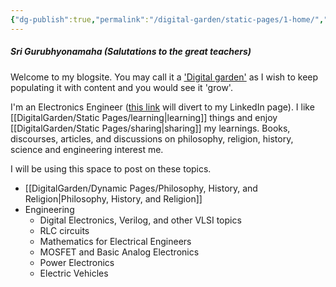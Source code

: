 ```yaml
---
{"dg-publish":true,"permalink":"/digital-garden/static-pages/1-home/","tags":"gardenEntry","dgHomeLink":true,"dgPassFrontmatter":false}
---
```


##### Sri Gurubhyonamaha (Salutations to the great teachers)
Welcome to my blogsite. You may call it a ['Digital garden'](https://maggieappleton.com/garden-history) as I wish to keep populating it with content and you would see it 'grow'. 

I'm an Electronics Engineer ([this link](https://www.linkedin.com/in/shiva-teja-irivinti-352721156/) will divert to my LinkedIn page). I like [[DigitalGarden/Static Pages/learning|learning]] things and enjoy [[DigitalGarden/Static Pages/sharing|sharing]] my learnings. Books, discourses, articles, and discussions on philosophy, religion, history, science and engineering interest me. 

I will be using this space to post on these topics.

- [[DigitalGarden/Dynamic Pages/Philosophy, History, and Religion|Philosophy, History, and Religion]]
- Engineering
	- Digital Electronics, Verilog, and other VLSI topics
	- RLC circuits
	- Mathematics for Electrical Engineers
	- MOSFET and Basic Analog Electronics
	- Power Electronics
	- Electric Vehicles


